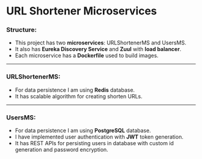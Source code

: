 # URL Shortener Microservices

### Structure:
* This project has two **microservices**: URLShortenerMS and UsersMS.   
* It also has **Eureka Discovery Service** and **Zuul** with **load balancer**.
* Each microservice has a **Dockerfile** used to build images.

______________________________________________________________________

### URLShortenerMS:

* For data persistence I am using **Redis** database.
* It has scalable algorithm for creating shorten URLs.    

______________________________________________________________________

### UsersMS:

* For data persistence I am using **PostgreSQL** database.   
* I have implemented user authentication with **JWT** token generation.
* It has REST APIs for persisting users in database with custom id generation and password encryption.
